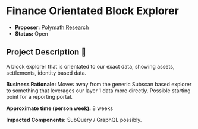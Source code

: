 # Finance Orientated Block Explorer

* **Proposer:** [Polymath Research](https://polymath.network)
* **Status:** Open

## Project Description :page_facing_up: 

A block explorer that is orientated to our exact data, showing assets, settlements, identity based data.

**Business Rationale:** Moves away from the generic Subscan based explorer to something that leverages our layer 1 data more directly. Possible starting point for a reporting portal.

**Approximate time (person week):** 8 weeks

**Impacted Components:** SubQuery / GraphQL possibly.
